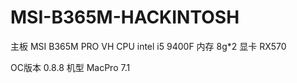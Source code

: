 # MSI-B365M-HACKINTOSH


主板 MSI B365M PRO VH
CPU intel i5 9400F
内存 8g*2
显卡 RX570

OC版本 0.8.8
机型 MacPro 7.1



